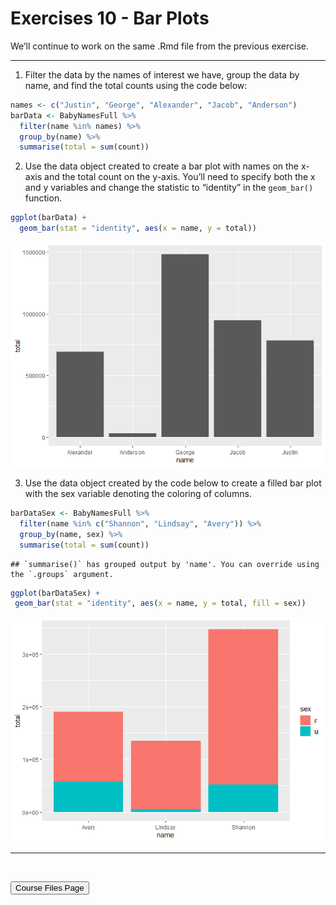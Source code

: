 Exercises 10 - Bar Plots
================

We’ll continue to work on the same .Rmd file from the previous exercise.

<hr>

1.  Filter the data by the names of interest we have, group the data by
    name, and find the total counts using the code below:

``` r
names <- c("Justin", "George", "Alexander", "Jacob", "Anderson")
barData <- BabyNamesFull %>%
  filter(name %in% names) %>% 
  group_by(name) %>%
  summarise(total = sum(count))
```

2.  Use the data object created to create a bar plot with names on the
    x-axis and the total count on the y-axis. You’ll need to specify
    both the x and y variables and change the statistic to “identity” in
    the `geom_bar()` function.

``` r
ggplot(barData) +
  geom_bar(stat = "identity", aes(x = name, y = total)) 
```

![](Exercises10_BarPlots_Solutions_files/figure-gfm/unnamed-chunk-3-1.png)<!-- -->

3.  Use the data object created by the code below to create a filled bar
    plot with the sex variable denoting the coloring of columns.

``` r
barDataSex <- BabyNamesFull %>%
  filter(name %in% c("Shannon", "Lindsay", "Avery")) %>% 
  group_by(name, sex) %>%
  summarise(total = sum(count))
```

    ## `summarise()` has grouped output by 'name'. You can override using the `.groups` argument.

``` r
ggplot(barDataSex) +
 geom_bar(stat = "identity", aes(x = name, y = total, fill = sex)) 
```

![](Exercises10_BarPlots_Solutions_files/figure-gfm/unnamed-chunk-5-1.png)<!-- -->
<hr>

<br>

<a href = "https://jbpost2.github.io/Basics-of-R-for-Data-Science-and-Statistics/CourseFiles.html"><button type="button">Course
Files Page</button></a>
